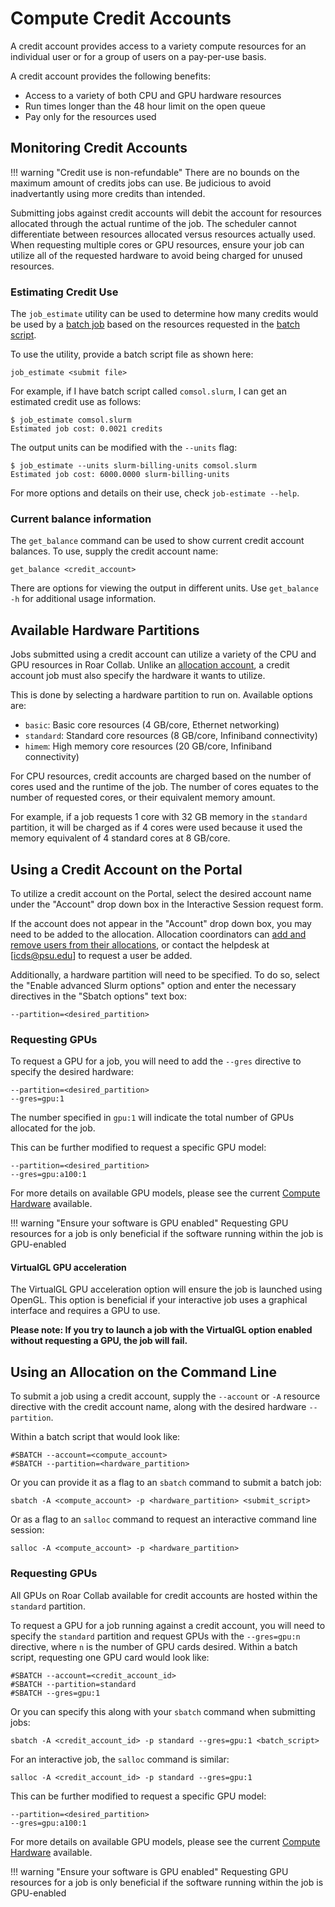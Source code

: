 # Compute Credit Accounts

A credit account provides access to a variety compute resources for an individual user or for a group of users 
on a pay-per-use basis. 

A credit account provides the following benefits:

- Access to a variety of both CPU and GPU hardware resources
- Run times longer than the 48 hour limit on the open queue
- Pay only for the resources used

## Monitoring Credit Accounts

!!! warning "Credit use is non-refundable"
    There are no bounds on the maximum amount of credits jobs can use. Be judicious to avoid inadvertantly 
    using more credits than intended.

Submitting jobs against credit accounts will debit the account for resources allocated through the actual 
runtime of the job. The scheduler cannot differentiate between resources allocated versus resources actually used. 
When requesting multiple cores or GPU resources, ensure your job can utilize all of the requested hardware to 
avoid being charged for unused resources.


### Estimating Credit Use

The `job_estimate` utility can be used to determine how many credits would be used by a [batch 
job](../cli/batch-jobs.md) based on the resources requested in the [batch script](../cli/batch-jobs.md/#batch-scripts).

To use the utility, provide a batch script file as shown here:

```
job_estimate <submit file>
```

For example, if I have batch script called `comsol.slurm`, I can get an estimated credit use as follows:

```
$ job_estimate comsol.slurm
Estimated job cost: 0.0021 credits
```

The output units can be modified with the `--units` flag:

```
$ job_estimate --units slurm-billing-units comsol.slurm
Estimated job cost: 6000.0000 slurm-billing-units
```

For more options and details on their use, check `job-estimate --help`.


### Current balance information

The `get_balance` command can be used to show current credit account balances. To use, supply the credit account name:

```
get_balance <credit_account>
```

There are options for viewing the output in different units. Use `get_balance -h` for additional usage information.


## Available Hardware Partitions

Jobs submitted using a credit account can utilize a variety of the CPU and GPU resources in Roar Collab. 
Unlike an [allocation account](allocations.md), a credit account job must also specify the hardware it wants to utilize.

This is done by selecting a hardware partition to run on. Available options are:

- `basic`: Basic core resources (4 GB/core, Ethernet networking)
- `standard`: Standard core resources (8 GB/core, Infiniband connectivity)
- `himem`: High memory core resources (20 GB/core, Infiniband connectivity)

For CPU resources, credit accounts are charged based on the number of cores used and the runtime of the job. 
The number of cores equates to the number of requested cores, or their equivalent memory amount.

For example, if a job requests 1 core with 32 GB memory in the `standard` partition, it will be charged as if 4 
cores were used because it used the memory equivalent of 4 standard cores at 8 GB/core.


## Using a Credit Account on the Portal

To utilize a credit account on the Portal, select the desired account name under the "Account" drop down box in 
the Interactive Session request form.

If the account does not appear in the "Account" drop down box, you may need to be added to the allocation. Allocation 
coordinators can [add and remove users from their allocations](managing-accounts.md), or contact the helpdesk at
[icds@psu.edu] to request a user be added.

Additionally, a hardware partition will need to be specified. To do so, select the "Enable advanced Slurm options" option and 
enter the necessary directives in the "Sbatch options" text box:

```
--partition=<desired_partition>
```

### Requesting GPUs

To request a GPU for a job, you will need to add the `--gres` directive to specify the desired hardware:

```
--partition=<desired_partition>
--gres=gpu:1
```

The number specified in `gpu:1` will indicate the total number of GPUs allocated for the job.

This can be further modified to request a specific GPU model:

```
--partition=<desired_partition>
--gres=gpu:a100:1
```

For more details on available GPU models, please see the current [Compute 
Hardware](../../getting-started/compute-hardware.md) available. 

!!! warning "Ensure your software is GPU enabled"
    Requesting GPU resources for a job is only beneficial if the software running within the job 
    is GPU-enabled 


#### VirtualGL GPU acceleration

The VirtualGL GPU acceleration option will ensure the job is launched using OpenGL. This option is beneficial if your 
interactive job uses a graphical interface and requires a GPU to use.

**Please note: If you try to launch a job with the VirtualGL option enabled without requesting a GPU, the job will fail.**


## Using an Allocation on the Command Line

To submit a job using a credit account, supply the `--account` or `-A` resource directive with the credit account name, 
along with the desired hardware `--partition`.
 
Within a batch script that would look like:

```
#SBATCH --account=<compute_account>
#SBATCH --partition=<hardware_partition>
```

Or you can provide it as a flag to an `sbatch` command to submit a batch job:

```
sbatch -A <compute_account> -p <hardware_partition> <submit_script>
```

Or as a flag to an `salloc` command to request an interactive command line session:

```
salloc -A <compute_account> -p <hardware_partition>
```

### Requesting GPUs

All GPUs on Roar Collab available for credit accounts are hosted within the `standard` partition.

To request a GPU for a job running against a credit account, you will need to specify the `standard` partition and 
request GPUs with the `--gres=gpu:n` directive, where `n` is the number of GPU cards desired. Within a batch script, 
requesting one GPU card would look like:

```
#SBATCH --account=<credit_account_id>
#SBATCH --partition=standard
#SBATCH --gres=gpu:1
```

Or you can specify this along with your `sbatch` command when submitting jobs:

```
sbatch -A <credit_account_id> -p standard --gres=gpu:1 <batch_script>
```

For an interactive job, the `salloc` command is similar:
```
salloc -A <credit_account_id> -p standard --gres=gpu:1
```

This can be further modified to request a specific GPU model:

```
--partition=<desired_partition>
--gres=gpu:a100:1
```

For more details on available GPU models, please see the current [Compute 
Hardware](../../getting-started/compute-hardware.md) available. 

!!! warning "Ensure your software is GPU enabled"
    Requesting GPU resources for a job is only beneficial if the software running within the job 
    is GPU-enabled 

